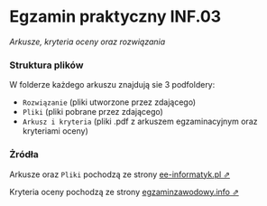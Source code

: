 # Egzamin praktyczny INF.03
*Arkusze, kryteria oceny oraz rozwiązania*


### Struktura plików
W folderze każdego arkuszu znajdują sie 3 podfoldery:
- `Rozwiązanie` (pliki utworzone przez zdającego)
- `Pliki` (pliki pobrane przez zdającego)
- `Arkusz i kryteria` (pliki .pdf z arkuszem egzaminacyjnym oraz kryteriami oceny)


### Żródła
Arkusze oraz `Pliki` pochodzą ze strony [ee-informatyk.pl ⇗](https://ee-informatyk.pl/inf03-ee09/praktyka/)

Kryteria oceny pochodzą ze strony [egzaminzawodowy.info ⇗](https://www.testy.egzaminzawodowy.info/technik-programista-arkusze-2019)
